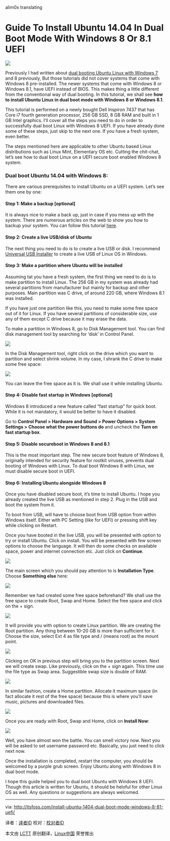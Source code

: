 alim0x translating

Guide To Install Ubuntu 14.04 In Dual Boot Mode With Windows 8 Or 8.1 UEFI
================================================================================
![](http://itsfoss.com/wp-content/uploads/2014/05/Dual_Boot_Windows8_Ubuntu_1404.jpeg)

Previously I had written about [dual booting Ubuntu Linux with Windows 7][1] and 8 previously, But those tutorials did not cover systems that come with Windows 8 pre-installed. The newer systems that come with Windows 8 or Windows 8.1, have UEFI instead of BIOS. This makes thing a little different from the conventional way of dual booting. In this tutorial, we shall see **how to install Ubuntu Linux in dual boot mode with Windows 8 or Windows 8.1**.

This tutorial is performed on a newly bought Dell Inspiron 7437 that has Core i7 fourth generation processor, 256 GB SSD, 8 GB RAM and built in 1 GB Intel graphics. I’ll cover all the steps you need to do in order to successfully dual boot Linux with Windows 8 UEFI. If you have already done some of these steps, just skip to the next one. If you have a fresh system, even better.

The steps mentioned here are applicable to other Ubuntu based Linux distributions such as Linux Mint, Elementary OS etc. Cutting the chit-chat, let’s see how to dual boot Linux on a UEFI secure boot enabled Windows 8 system.

### Dual boot Ubuntu 14.04 with Windows 8: ###

There are various prerequisites to install Ubuntu on a UEFI system. Let’s see them one by one:

#### Step 1: Make a backup [optional] ####

It is always nice to make a back up, just in case if you mess up with the system. There are numerous articles on the web to show you how to backup your system. You can follow this tutorial [here][2].

#### Step 2: Create a live USB/disk of Ubuntu ####

The next thing you need to do is to create a live USB or disk. I recommend [Universal USB Installer][3] to create a live USB of Linux OS in Windows.

#### Step 3: Make a partition where Ubuntu will be installed ####

Assuming tat you have a fresh system, the first thing we need to do is to make partition to install Linux. The 256 GB in my system was already had several partitions from manufacturer but mainly for backup and other purposes. Main partition was C drive, of around 220 GB, where Windows 8.1 was installed.

If you have just one partition like this, you need to make some free space out of it for Linux. If you have several partitions of considerable size, use any of them except C drive because it may erase the data.

To make a partition in Windows 8, go to Disk Management tool. You can find disk management tool by searching for ‘disk’ in Control Panel.

![](http://itsfoss.com/wp-content/uploads/2014/05/disk_partition.jpeg)

In the Disk Management tool, right click on the drive which you want to partition and select shrink volume. In my case, I shrank the C drive to make some free space:

![](http://itsfoss.com/wp-content/uploads/2014/05/disk_partition_Windows8.jpeg)

You can leave the free space as it is. We shall use it while installing Ubuntu.

#### Step 4: Disable fast startup in Windows [optional] ####

Windows 8 introduced a new feature called “fast startup” for quick boot. While it is not mandatory, it would be better to have it disabled.

Go to **Control Panel > Hardware and Sound > Power Options > System Settings > Choose what the power buttons do** and uncheck the **Turn on fast startup box**.

#### Step 5: Disable secureboot in Windows 8 and 8.1 ####

This is the most important step. The new secure boot feature of Windows 8, originally intended for security feature for rootkit viruses, prevents dual booting of Windows with Linux. To dual boot Windows 8 with Linux, we must disable secure boot in UEFI.

#### Step 6: Installing Ubuntu alongside Windows 8 ####

Once you have disabled secure boot, it’s time to install Ubuntu. I hope you already created the live USB as mentioned in step 2. Plug in the USB and boot the system from it.

To boot from USB, will have to choose boot from USB option from within Windows itself. Either with PC Setting (like for UEFI) or pressing shift key while clicking on Restart.

Once you have booted in the live USB, you will be presented with option to try or install Ubuntu. Click on install. You will be presented with few screen options to choose the language. It will then do some checks on available space, power and internet connection etc. Just click on **Continue**.

![](http://itsfoss.com/wp-content/uploads/2014/05/Installing_Windows8_Ubuntu.jpeg)

The main screen which you should pay attention to is **Installation Type**. Choose **Something else** here:

![](http://itsfoss.com/wp-content/uploads/2014/05/Installing_Windows8_Ubuntu_1.jpeg)

Remember we had created some free space beforehand? We shall use the free space to create Root, Swap and Home. Select the free space and click on the + sign.

![](http://itsfoss.com/wp-content/uploads/2014/05/Installing_Windows8_Ubuntu_2.jpeg)

It will provide you with option to create Linux partition. We are creating the Root partition. Any thing between 10-20 GB is more than sufficient for it. Choose the size, select Ext 4 as file type and / (means root) as the mount point.

![](http://itsfoss.com/wp-content/uploads/2014/05/Installing_Windows8_Ubuntu_3.png)

Clicking on OK in previous step will bring you to the partition screen. Next we will create swap. Like previously, click on the + sign again. This time use the file type as Swap area. Suggestible swap size is double of RAM.

![](http://itsfoss.com/wp-content/uploads/2014/05/Installing_Windows8_Ubuntu_4.png)

In similar fashion, create a Home partition. Allocate it maximum space (in fact allocate it rest of the free space) because this is where you’ll save music, pictures and downloaded files.

![](http://itsfoss.com/wp-content/uploads/2014/05/Installing_Windows8_Ubuntu_5.png)

Once you are ready with Root, Swap and Home, click on **Install Now**:

![](http://itsfoss.com/wp-content/uploads/2014/05/Installing_Windows8_Ubuntu_6.jpeg)

Well, you have almost won the battle. You can smell victory now. Next you will be asked to set username password etc. Basically, you just need to click next now.

Once the installation is completed, restart the computer, you should be welcomed by a purple grub screen. Enjoy Ubuntu along with Windows 8 in dual boot mode.

I hope this guide helped you to dual boot Ubuntu with Windows 8 UEFI. Though this article is written for Ubuntu, it should be heloful for other Linux OS as well. Any questions or suggestions are always welcomed.

--------------------------------------------------------------------------------

via: http://itsfoss.com/install-ubuntu-1404-dual-boot-mode-windows-8-81-uefi/

译者：[译者ID](https://github.com/译者ID) 校对：[校对者ID](https://github.com/校对者ID)

本文由 [LCTT](https://github.com/LCTT/TranslateProject) 原创翻译，[Linux中国](http://linux.cn/) 荣誉推出

[1]:http://itsfoss.com/install-ubuntu-dual-boot-mode-windows/
[2]:http://www.makeuseof.com/tag/6-safest-ways-to-backup-restore-your-files-in-windows-7-8/
[3]:http://www.pendrivelinux.com/universal-usb-installer-easy-as-1-2-3/
